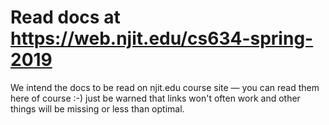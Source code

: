 # Read docs at https://web.njit.edu/cs634-spring-2019

We intend the docs to be read on njit.edu course site — you can read them here of course
:-) just be warned that links won't often work and other things will be missing
or less than optimal.
